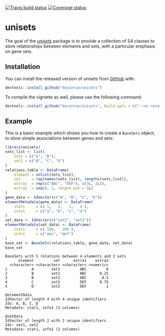 [![Travis build status](https://travis-ci.org/kevinrue/unisets.svg?branch=master)](https://travis-ci.org/kevinrue/unisets)
[![Coverage status](https://codecov.io/gh/kevinrue/unisets/branch/master/graph/badge.svg)](https://codecov.io/github/kevinrue/unisets?branch=master)

# unisets

The goal of the [_unisets_](https://github.com/kevinrue/unisets) package is to provide a collection of S4 classes to store relationships between elements and sets, with a particular emphasis on gene sets.

## Installation

You can install the released version of unisets from [GitHub](https://github.com/kevinrue/unisets) with:

``` r
devtools::install_github("kevinrue/unisets")
```

To compile the vignette as well, please use the following command:

``` r
devtools::install_github("kevinrue/unisets", build_opts = c("--no-resave-data", "--no-manual"))
```

## Example

This is a basic example which shows you how to create a `BaseSets` object, to store simple associations between genes and sets:

``` r
library(unisets)
sets_list <- list(
    set1 = c("A", "B"),
    set2 = c("B", "C", "D")
)
relations_table <- DataFrame(
    element = unlist(sets_list),
    set     = rep(names(sets_list), lengths(sets_list)),
    extra1  = rep(c("ABC", "DEF"), c(3L, 2L)),
    extra2  = seq(0, 1, length.out = 5L)
)
gene_data <- IdVector(c("A", "B", "C", "D"))
elementMetadata(gene_data) <- DataFrame(
    stat1     = c( 1,   2,   3,   4 ),
    info1     = c("a", "b", "c", "d")
)
set_data <- IdVector(c("set1", "set2"))
elementMetadata(set_data) <- DataFrame(
    stat1     = c( 100,   200 ),
    info1     = c("abc", "def")
)
base_set <- BaseSets(relations_table, gene_data, set_data)
base_set
```

```
BaseSets with 5 relations between 4 elements and 2 sets
      element         set      extra1    extra2
  <character> <character> <character> <numeric>
1           A        set1         ABC         0
2           B        set1         ABC      0.25
3           B        set2         ABC       0.5
4           C        set2         DEF      0.75
5           D        set2         DEF         1

@elementData
IdVector of length 4 with 4 unique identifiers
Ids: A, B, C, D
Metadata: stat1, info1 (2 columns)

@setData
IdVector of length 2 with 2 unique identifiers
Ids: set1, set2
Metadata: stat1, info1 (2 columns)
```
